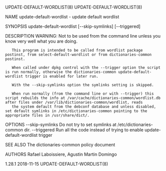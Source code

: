 UPDATE-DEFAULT-WORDLIST(8)                                                                                                                                                         UPDATE-DEFAULT-WORDLIST(8)

NAME
       update-default-wordlist - update default wordlist

SYNOPSIS
        update-default-wordlist [--skip-symlinks] [--triggered]

DESCRIPTION
       WARNING: Not to be used from the command line unless you know very well what you are doing.

       This program is intended to be called from wordlist package postinst, from select-default-wordlist or from dictionaries-common postinst.

       When called under dpkg control with the --trigger option the script is run normally, otherwise the dictionaries-common update-default-wordlist trigger is enabled for later run.

       With the --skip-symlinks option the symlinks setting is skipped.

       When run normally (from the command line or with --trigger) this script rebuilds the info at /var/cache/dictionaries-common/wordlist.db after files under /var/lib/dictionaries-common/wordlist, reads
       the system default from the debconf database and unless disabled, set default symlinks in /etc/dictionaries-common pointing to the appropriate files in /usr/share/dict/.

OPTIONS
        --skip-symlinks  Do not try to set symlinks at /etc/dictionaries-common dir.
        --triggered      Run all the code instead of trying to enable
                         update-default-wordlist trigger

SEE ALSO
       The dictionaries-common policy document

AUTHORS
       Rafael Laboissiere, Agustin Martin Domingo

1.28.1                                                                                            2018-11-15                                                                       UPDATE-DEFAULT-WORDLIST(8)
